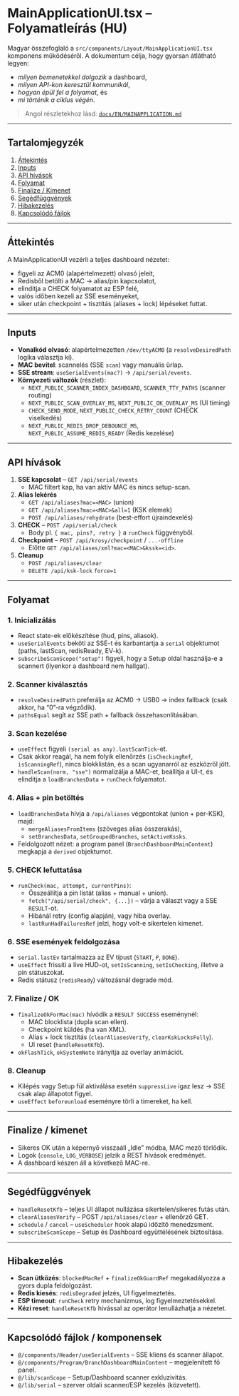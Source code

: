 # MainApplicationUI.tsx – Folyamatleírás (HU)

Magyar összefoglaló a `src/components/Layout/MainApplicationUI.tsx` komponens működéséről. A dokumentum célja, hogy gyorsan átlátható legyen:

- *milyen bemenetekkel dolgozik* a dashboard,
- *milyen API-kon keresztül kommunikál*,
- *hogyan épül fel a folyamat*, és
- *mi történik a ciklus végén*.

> Angol részletekhoz lásd: [`docs/EN/MAINAPPLICATION.md`](../EN/MAINAPPLICATION.md)

---

## Tartalomjegyzék
1. [Áttekintés](#áttekintés)
2. [Inputs](#inputs)
3. [API hívások](#api-hívások)
4. [Folyamat](#folyamat)
5. [Finalize / Kimenet](#finalize--kimenet)
6. [Segédfüggvények](#segédfüggvények)
7. [Hibakezelés](#hibakezelés)
8. [Kapcsolódó fájlok](#kapcsolódó-fájlok--komponensek)

---

## Áttekintés

A MainApplicationUI vezérli a teljes dashboard nézetet:

- figyeli az ACM0 (alapértelmezett) olvasó jeleit,
- Redisből betölti a MAC → alias/pin kapcsolatot,
- elindítja a CHECK folyamatot az ESP felé,
- valós időben kezeli az SSE eseményeket,
- siker után checkpoint + tisztítás (aliases + lock) lépéseket futtat.

---

## Inputs

- **Vonalkód olvasó**: alapértelmezetten `/dev/ttyACM0` (a `resolveDesiredPath` logika választja ki).
- **MAC bevitel**: scannelés (SSE `scan`) vagy manuális űrlap.
- **SSE stream**: `useSerialEvents(mac?)` → `/api/serial/events`.
- **Környezeti változók** (részlet):
  - `NEXT_PUBLIC_SCANNER_INDEX_DASHBOARD`, `SCANNER_TTY_PATHS` (scanner routing)
  - `NEXT_PUBLIC_SCAN_OVERLAY_MS`, `NEXT_PUBLIC_OK_OVERLAY_MS` (UI timing)
  - `CHECK_SEND_MODE`, `NEXT_PUBLIC_CHECK_RETRY_COUNT` (CHECK viselkedés)
  - `NEXT_PUBLIC_REDIS_DROP_DEBOUNCE_MS`, `NEXT_PUBLIC_ASSUME_REDIS_READY` (Redis kezelése)

---

## API hívások

1. **SSE kapcsolat** – `GET /api/serial/events`
   - MAC filtert kap, ha van aktív MAC és nincs setup-scan.
2. **Alias lekérés**
   - `GET /api/aliases?mac=<MAC>` (union)
   - `GET /api/aliases?mac=<MAC>&all=1` (KSK elemek)
   - `POST /api/aliases/rehydrate` (best-effort újraindexelés)
3. **CHECK** – `POST /api/serial/check`
   - Body pl. `{ mac, pins?, retry }` a `runCheck` függvényből.
4. **Checkpoint** – `POST /api/krosy/checkpoint` / `...-offline`
   - Előtte `GET /api/aliases/xml?mac=<MAC>&kssk=<id>`.
5. **Cleanup**
   - `POST /api/aliases/clear`
   - `DELETE /api/ksk-lock` `force=1`

---

## Folyamat

### 1. Inicializálás
- React state-ek előkészítése (hud, pins, aliasok).
- `useSerialEvents` beköti az SSE-t és karbantartja a `serial` objektumot (paths, lastScan, redisReady, EV-k).
- `subscribeScanScope("setup")` figyeli, hogy a Setup oldal használja-e a scannert (ilyenkor a dashboard nem hallgat).

### 2. Scanner kiválasztás
- `resolveDesiredPath` preferálja az ACM0 → USB0 → index fallback (csak akkor, ha “0”-ra végződik).
- `pathsEqual` segít az SSE path + fallback összehasonlításában.

### 3. Scan kezelése
- `useEffect` figyeli `(serial as any).lastScanTick`-et.
- Csak akkor reagál, ha nem folyik ellenőrzés (`isCheckingRef`, `isScanningRef`), nincs blokklistán, és a scan ugyanarról az eszközről jött.
- `handleScan(norm, "sse")` normalizálja a MAC-et, beállítja a UI-t, és elindítja a `loadBranchesData` + `runCheck` folyamatot.

### 4. Alias + pin betöltés
- `loadBranchesData` hívja a `/api/aliases` végpontokat (union + per-KSK), majd:
  - `mergeAliasesFromItems` (szöveges alias összerakás),
  - `setBranchesData`, `setGroupedBranches`, `setActiveKssks`.
- Feldolgozott nézet: a program panel (`BranchDashboardMainContent`) megkapja a `derived` objektumot.

### 5. CHECK lefuttatása
- `runCheck(mac, attempt, currentPins)`:
  - Összeállítja a pin listát (alias + manual + union).
  - `fetch("/api/serial/check", {...})` – várja a választ vagy a SSE `RESULT`-ot.
  - Hibánál retry (config alapján), vagy hiba overlay.
  - `lastRunHadFailuresRef` jelzi, hogy volt-e sikertelen kimenet.

### 6. SSE események feldolgozása
- `serial.lastEv` tartalmazza az EV típust (`START`, `P`, `DONE`).
- `useEffect` frissíti a live HUD-ot, `setIsScanning`, `setIsChecking`, illetve a pin státuszokat.
- Redis státusz (`redisReady`) változásnál degrade mód.

### 7. Finalize / OK
- `finalizeOkForMac(mac)` hívódik a `RESULT SUCCESS` eseménynél:
  - MAC blocklista (dupla scan ellen).
  - Checkpoint küldés (ha van XML).
  - Alias + lock tisztítás (`clearAliasesVerify`, `clearKskLocksFully`).
  - UI reset (`handleResetKfb`).
- `okFlashTick`, `okSystemNote` irányítja az overlay animációt.

### 8. Cleanup
- Kilépés vagy Setup fül aktiválása esetén `suppressLive` igaz lesz → SSE csak alap állapotot figyel.
- `useEffect` `beforeunload` eseményre törli a timereket, ha kell.

---

## Finalize / kimenet

- Sikeres OK után a képernyő visszaáll „Idle” módba, MAC mező törlődik.
- Logok (`console`, `LOG_VERBOSE`) jelzik a REST hívások eredményét.
- A dashboard készen áll a következő MAC-re.

---

## Segédfüggvények

- `handleResetKfb` – teljes UI állapot nullázása sikertelen/sikeres futás után.
- `clearAliasesVerify` – POST `/api/aliases/clear` + ellenőrző GET.
- `schedule` / `cancel` – `useScheduler` hook alapú időzítő menedzsment.
- `subscribeScanScope` – Setup és Dashboard együttélésének biztosítása.

---

## Hibakezelés

- **Scan ütközés**: `blockedMacRef` + `finalizeOkGuardRef` megakadályozza a gyors dupla feldolgozást.
- **Redis kiesés**: `redisDegraded` jelzés, UI figyelmeztetés.
- **ESP timeout**: `runCheck` retry mechanizmus, log figyelmeztetésekkel.
- **Kézi reset**: `handleResetKfb` hívással az operátor lenullázhatja a nézetet.

---

## Kapcsolódó fájlok / komponensek

- `@/components/Header/useSerialEvents` – SSE kliens és scanner állapot.
- `@/components/Program/BranchDashboardMainContent` – megjelenített fő panel.
- `@/lib/scanScope` – Setup/Dashboard scanner exkluzivitás.
- `@/lib/serial` – szerver oldali scanner/ESP kezelés (közvetett).
